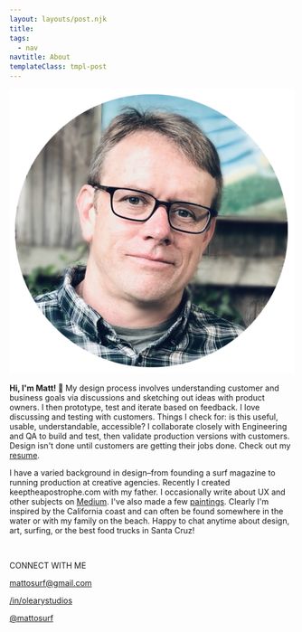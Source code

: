 ```yaml
---
layout: layouts/post.njk
title:
tags:
  - nav
navtitle: About
templateClass: tmpl-post
---
```


<style>
.about-page a {
  color: var(--brightblue);
  font-weight: 700;
}
</style>


<img class="about-me"  src="/img/me-in-circle_IMG_4888.png">

<strong>Hi, I'm Matt! </strong><span class="emoji">👋 </span> My design process involves understanding customer and business goals via discussions and sketching out ideas with product owners. I then prototype, test and iterate based on feedback. I love discussing and testing with customers. Things I check for: is this useful, usable, understandable, accessible? I collaborate closely with Engineering and QA to build and test, then validate production versions with customers. Design isn't done until customers are getting their jobs done. Check out my [resume](/img/OLeary_resume_2019.pdf).


I have a varied background in design–from founding a surf magazine to running production at creative agencies. Recently I created keeptheapostrophe.com with my father. I occasionally write about UX and other subjects on [Medium](https://medium.com/@mattosurf). I've also made a few [paintings](/paintings). Clearly I'm inspired by the California coast and can often be found somewhere in the water or with my family on the beach. Happy to chat anytime about design, art, surfing, or the best food trucks in Santa Cruz!




<br>

CONNECT WITH ME





<p><i class="social-media-icon fas fa-envelope"></i><a href="mailto: mattosurf@gmail.com">mattosurf@gmail.com</a></p>

<p><i class="social-media-icon fab fa-linkedin"></i><a href="https://www.linkedin.com/in/olearystudios">/in/olearystudios</a></p>

<p><i class="social-media-icon fab fa-twitter"></i><a href="https://twitter.com/mattosurf">@mattosurf</a></p>